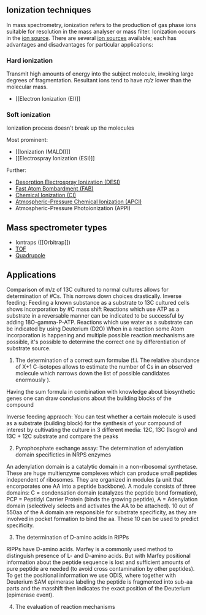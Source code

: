 ## Ionization techniques
In mass spectrometry, ionization refers to the production of gas phase ions suitable for resolution in the mass analyser or mass filter. Ionization occurs in the [ion source](https://www.wikiwand.com/en/Ion_source). There are several [ion sources](https://www.wikiwand.com/en/Ion_source) available; each has advantages and disadvantages for particular applications:
### Hard ionization
Transmit high amounts of energy into the subject molecule, invoking large degrees of fragmentation. Resultant ions tend to have _m/z_ lower than the molecular mass.

- [[Electron Ionization (EI)]]

### Soft ionization 
Ionization process doesn't break up the molecules 

Most prominent:
- [[Ionization (MALDI)]]
- [[Electrospray Ionization (ESI)]]

Further:
- [Desorption Electrospray Ionization (DESI)](https://www.wikiwand.com/en/Desorption_electrospray_ionization)
- [Fast Atom Bombardment (FAB)](https://www.wikiwand.com/en/Fast_atom_bombardment) 
- [Chemical Ionization (CI)](https://www.wikiwand.com/en/Chemical_ionization) 
- [Atmospheric-Pressure Chemical Ionization (APCI)](https://www.wikiwand.com/en/Atmospheric-pressure_chemical_ionization) 
- Atmospheric-Pressure Photoionization (APPI)


## Mass spectrometer types
- Iontraps ([[Orbitrap]])
- [TOF](https://www.wikiwand.com/en/Time_of_flight)
- [Quadrupole](https://www.wikiwand.com/en/Mass_spectrometry#Quadrupole_mass_filter)

## Applications
Comparison of m/z of 13C cultured to normal cultures allows for determination of #Cs. This norrows down choices drastically. 
Inverse feeding: Feeding a known substance as a substrate to 13C cultured cells shows incorporation by #C mass shift
Reactions which use ATP as a substrate in a reversable manner can be indicated to be successful by adding 18O-gamma-P-ATP.
Reactions which use water as a substrate can be indicated by using Deuterium (D2O)
When in a reaction some Atom incorporation is happening and multiple possible reaction mechanisms are possible, it's possible to determine the correct one by differentiation of substrate source. 

1. The determination of a correct sum formulae (f.i. The relative abundance of X+1 C-isotopes allows to estimate the number of Cs in an observed molecule which narrows down the list of possible candidates enormously ). 


Having the sum formula in combination with knowledge about biosynthetic genes one can draw conclusions about the building blocks of the compound

Inverse feeding appraoch: You can test whether a certain molecule is used as a substrate (building block) for the synthesis of your compound of interest by cultivating the culture in 3 different media: 12C, 13C (Isogro) and 13C + 12C substrate and compare the peaks

2. Pyrophosphate exchange assay: The determination of adenylation domain specificties in NRPS enzymes

An adenylation domain is a catalytic domain in a non-ribosomal synthetase. These are huge multienzyme complexes which can produce small peptides independent of ribosomes. They are organized in modules (a unit that encorporates one AA into a peptide backbone). A module consists of three domains: C = condensation domain (catalyzes the peptide bond formation), PCP = Peptidyl Carrier Protein (binds the growing peptide), A = Adenylation domain (selectively selects and activates the AA to be attached). 10 out of 550aa of the A domain are responsible for substrate specificity, as they are involved in pocket formation to bind the aa. These 10 can be used to predict specificity.

3. The determination of D-amino acids in RIPPs

RIPPs have D-amino acids. Marfey is a commonly used method to distinguish presence of L- and D-amino acids. But with Marfey positional information about the peptide sequence is lost and sufficient amounts of pure peptide are needed (to avoid cross contamination by other peptides). To get the positional information we use ODIS, where together with Deuterium SAM epimerase labeling the peptide is fragmented into sub-aa parts and the masshift then indicates the exact position of the Deuterium (epimerase event).

4. The evaluation of reaction mechanisms